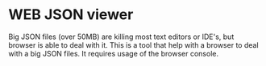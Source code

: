 # WEB JSON viewer

Big JSON files (over 50MB) are killing most text editors or IDE's, but browser is able to deal with it. This is a tool that help with a browser to deal with a big JSON files. It requires usage of the browser console. 
